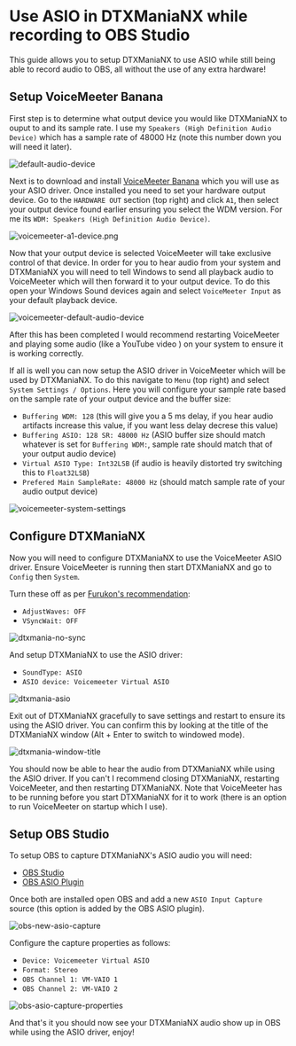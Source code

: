 # Use ASIO in DTXManiaNX while recording to OBS Studio
This guide allows you to setup DTXManiaNX to use ASIO while still being able to record audio to OBS, all without the use of any extra hardware!

## Setup VoiceMeeter Banana

First step is to determine what output device you would like DTXManiaNX to ouput to and its sample rate. I use my `Speakers (High Definition Audio Device)` which has a sample rate of 48000 Hz (note this number down you will need it later).

![default-audio-device](images/default-audio-device.png)

Next is to download and install [VoiceMeeter Banana](https://vb-audio.com/Voicemeeter/banana.htm) which you will use as your ASIO driver. Once installed you need to set your hardware output device. Go to the `HARDWARE OUT` section (top right) and click `A1`, then select your output device found earlier ensuring you select the WDM version. For me its `WDM: Speakers (High Definition Audio Device)`.

![voicemeeter-a1-device.png](images/voicemeeter-a1-device.png)

Now that your output device is selected VoiceMeeter will take exclusive control of that device. In order for you to hear audio from your system and DTXManiaNX you will need to tell Windows to send all playback audio to VoiceMeeter which will then forward it to your output device. To do this open your Windows Sound devices again and select `VoiceMeeter Input` as your default playback device.

![voicemeeter-default-audio-device](images/voicemeeter-default-audio-device.png)

After this has been completed I would recommend restarting VoiceMeeter and playing some audio (like a YouTube video ) on your system to ensure it is working correctly.

If all is well you can now setup the ASIO driver in VoiceMeeter which will be used by DTXManiaNX. To do this navigate to `Menu` (top right) and select `System Settings / Options`. Here you will configure your sample rate based on the sample rate of your output device and the buffer size:

- `Buffering WDM: 128` (this will give you a 5 ms delay, if you hear audio artifacts increase this value, if you want less delay decrese this value)
- `Buffering ASIO: 128 SR: 48000 Hz` (ASIO buffer size should match whatever is set for `Buffering WDM:`, sample rate should match that of your output audio device)
- `Virtual ASIO Type: Int32LSB` (if audio is heavily distorted try switching this to `Float32LSB`)
- `Prefered Main SampleRate: 48000 Hz` (should match sample rate of your audio output device)

![voicemeeter-system-settings](images/voicemeeter-system-settings.png)

## Configure DTXManiaNX

Now you will need to configure DTXManiaNX to use the VoiceMeeter ASIO driver. Ensure VoiceMeeter is running then start DTXManiaNX and go to `Config` then `System`.

Turn these off as per [Furukon's recommendation](https://youtu.be/lMjwAq-vQwU?t=130):
- `AdjustWaves: OFF`
- `VSyncWait: OFF`

![dtxmania-no-sync](images/dtxmania-no-sync.png)

And setup DTXManiaNX to use the ASIO driver:
- `SoundType: ASIO`
- `ASIO device: Voicemeeter Virtual ASIO`

![dtxmania-asio](images/dtxmania-asio.png)

Exit out of DTXManiaNX gracefully to save settings and restart to ensure its using the ASIO driver. You can confirm this by looking at the title of the DTXManiaNX window (Alt + Enter to switch to windowed mode).

![dtxmania-window-title](images/dtxmania-window-title.png)

You should now be able to hear the audio from DTXManiaNX while using the ASIO driver. If you can't I recommend closing DTXManiaNX, restarting VoiceMeeter, and then restarting DTXManiaNX. Note that VoiceMeeter has to be running before you start DTXManiaNX for it to work (there is an option to run VoiceMeeter on startup which I use).

## Setup OBS Studio

To setup OBS to capture DTXManiaNX's ASIO audio you will need:
- [OBS Studio](https://obsproject.com/)
- [OBS ASIO Plugin](https://github.com/Andersama/obs-asio)

Once both are installed open OBS and add a new `ASIO Input Capture` source (this option is added by the OBS ASIO plugin).

![obs-new-asio-capture](images/obs-new-asio-capture.png)

Configure the capture properties as follows:
- `Device: Voicemeeter Virtual ASIO`
- `Format: Stereo`
- `OBS Channel 1: VM-VAIO 1`
- `OBS Channel 2: VM-VAIO 2`

![obs-asio-capture-properties](images/obs-asio-capture-properties.png)

And that's it you should now see your DTXManiaNX audio show up in OBS while using the ASIO driver, enjoy!
